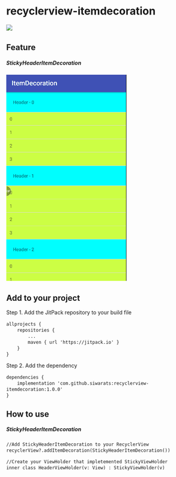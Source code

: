 # recyclerview-itemdecoration
[![](https://jitpack.io/v/siwarats/recyclerview-itemdecoration.svg)](https://jitpack.io/#siwarats/recyclerview-itemdecoration)

## Feature 
##### StickyHeaderItemDecoration 
![](https://github.com/siwarats/recyclerview-itemdecoration/blob/master/sticky_header_preview.gif)

## Add to your project
Step 1. Add the JitPack repository to your build file
```
allprojects {
    repositories {
        ...
        maven { url 'https://jitpack.io' }
    }
}
```
Step 2. Add the dependency
```
dependencies {
    implementation 'com.github.siwarats:recyclerview-itemdecoration:1.0.0'
}
```

## How to use
##### StickyHeaderItemDecoration
```
//Add StickyHeaderItemDecoration to your RecyclerView
recyclerView?.addItemDecoration(StickyHeaderItemDecoration())
```
```
//Create your ViewHolder that impletemented StickyViewHolder
inner class HeaderViewHolder(v: View) : StickyViewHolder(v)
```
